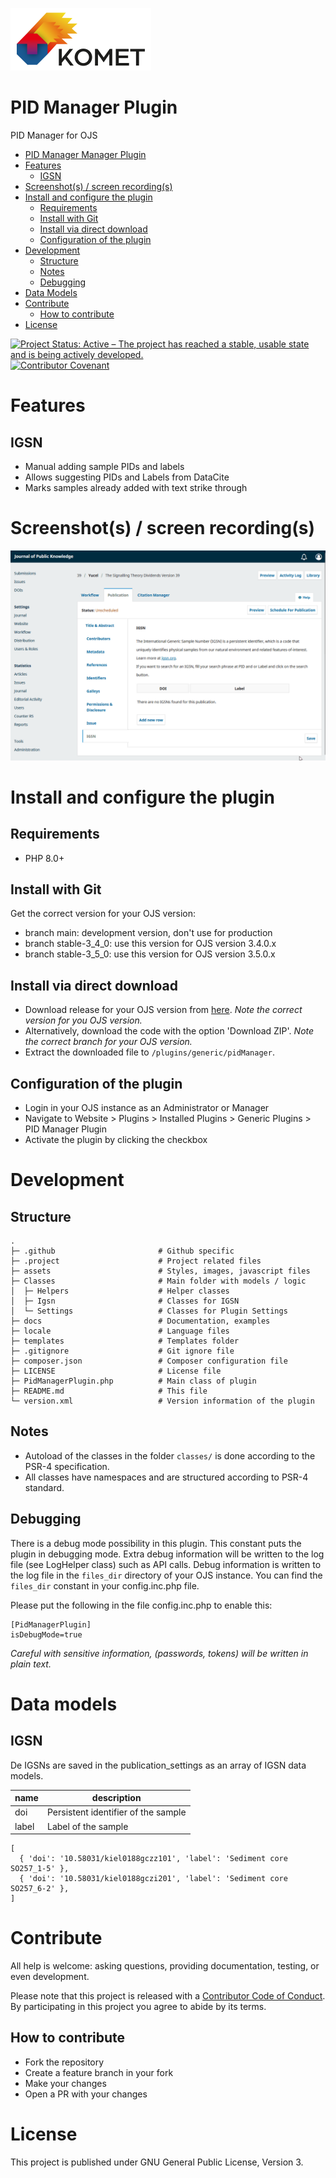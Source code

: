 [<img src="assets/images/komet_logo_full_bg_white.png" height="100"/>](https://projects.tib.eu/komet/en/)

# PID Manager Plugin

PID Manager for OJS

- [PID Manager Manager Plugin](#pid-manager-plugin)
- [Features](#features)
  - [IGSN](#igsn)
- [Screenshot(s) / screen recording(s)](#screenshots--screen-recordings)
- [Install and configure the plugin](#install-and-configure-the-plugin)
  - [Requirements](#requirements)
  - [Install with Git](#install-with-git)
  - [Install via direct download](#install-via-direct-download)
  - [Configuration of the plugin](#configuration-of-the-plugin)
- [Development](#development)
  - [Structure](#structure)
  - [Notes](#notes)
  - [Debugging](#debugging)
- [Data Models](#data-models)
- [Contribute](#contribute)
  - [How to contribute](#how-to-contribute)
- [License](#license)

[![Project Status: Active – The project has reached a stable, usable state and is being actively developed.](https://www.repostatus.org/badges/latest/active.svg)](https://www.repostatus.org/#active)
[![Contributor Covenant](https://img.shields.io/badge/Contributor%20Covenant-2.1-4baaaa.svg)](code_of_conduct.md)

# Features

## IGSN

- Manual adding sample PIDs and labels
- Allows suggesting PIDs and Labels from DataCite
- Marks samples already added with text strike through

# Screenshot(s) / screen recording(s)

![igsn-screenrecording.gif](.project/screenrecordings/igsn-screenrecording.gif)

# Install and configure the plugin

## Requirements

- PHP 8.0+

## Install with Git

Get the correct version for your OJS version:

- branch main: development version, don't use for production
- branch stable-3_4_0: use this version for OJS version 3.4.0.x
- branch stable-3_5_0: use this version for OJS version 3.5.0.x

## Install via direct download

- Download release for your OJS version from [here](https://github.com/GaziYucel/pidManager/releases).
  _Note the correct version for you OJS version._
- Alternatively, download the code with the option 'Download ZIP'.
  _Note the correct branch for your OJS version._
- Extract the downloaded file to `/plugins/generic/pidManager`.

## Configuration of the plugin

- Login in your OJS instance as an Administrator or Manager
- Navigate to Website > Plugins > Installed Plugins > Generic Plugins > PID Manager Plugin
- Activate the plugin by clicking the checkbox

# Development

## Structure

    .
    ├─ .github                       # Github specific
    ├─ .project                      # Project related files
    ├─ assets                        # Styles, images, javascript files
    ├─ Classes                       # Main folder with models / logic
    │  ├─ Helpers                    # Helper classes
    │  ├─ Igsn                       # Classes for IGSN
    │  └─ Settings                   # Classes for Plugin Settings
    ├─ docs                          # Documentation, examples
    ├─ locale                        # Language files
    ├─ templates                     # Templates folder
    ├─ .gitignore                    # Git ignore file
    ├─ composer.json                 # Composer configuration file
    ├─ LICENSE                       # License file
    ├─ PidManagerPlugin.php          # Main class of plugin
    ├─ README.md                     # This file
    └─ version.xml                   # Version information of the plugin

## Notes

- Autoload of the classes in the folder `classes/` is done according to the PSR-4 specification.
- All classes have namespaces and are structured according to PSR-4 standard.

## Debugging

There is a debug mode possibility in this plugin. This constant puts the plugin in debugging mode.
Extra debug information will be written to the log file (see LogHelper class) such as API calls.
Debug information is written to the log file in the `files_dir` directory of your OJS instance.
You can find the `files_dir` constant in your config.inc.php file.

Please put the following in the file config.inc.php to enable this:

```
[PidManagerPlugin]
isDebugMode=true
```

_Careful with sensitive information, (passwords, tokens) will be written in plain text._

# Data models

## IGSN

De IGSNs are saved in the publication_settings as an array of IGSN data models.

| name  | description                         |
|-------|-------------------------------------|
| doi   | Persistent identifier of the sample |
| label | Label of the sample                 |

```
[
  { 'doi': '10.58031/kiel0188gczz101', 'label': 'Sediment core SO257_1-5' },
  { 'doi': '10.58031/kiel0188gczi201', 'label': 'Sediment core SO257_6-2' },
]
```

# Contribute

All help is welcome: asking questions, providing documentation, testing, or even development.

Please note that this project is released with a [Contributor Code of Conduct](code_of_conduct.md).
By participating in this project you agree to abide by its terms.

## How to contribute

- Fork the repository
- Create a feature branch in your fork
- Make your changes
- Open a PR with your changes

# License

This project is published under GNU General Public License, Version 3.
